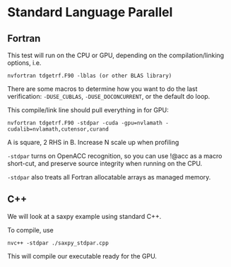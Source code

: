# Standard Language Parallel

## Fortran

This test will run on the CPU or GPU, depending on the compilation/linking options, i.e.
```
nvfortran tdgetrf.F90 -lblas (or other BLAS library)
```

There are some macros to determine how you want to do the last verification: `-DUSE_CUBLAS`, `-DUSE_DOCONCURRENT`, or the default do loop.

This compile/link line should pull everything in for GPU:
```
nvfortran tdgetrf.F90 -stdpar -cuda -gpu=nvlamath -cudalib=nvlamath,cutensor,curand
```

A is square, 2 RHS in B.  Increase N scale up when profiling

`-stdpar` turns on OpenACC recognition, so you can use !@acc as a macro short-cut,
and preserve source integrity when running on the CPU.

`-stdpar` also treats all Fortran allocatable arrays as managed memory.

## C++

We will look at a saxpy example using standard C++. 

To compile, use 
```
nvc++ -stdpar ./saxpy_stdpar.cpp
```

This will compile our executable ready for the GPU. 
